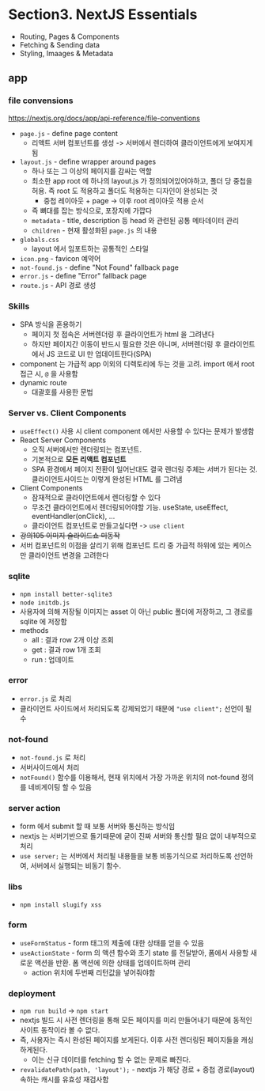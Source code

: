 # Section3. NextJS Essentials

- Routing, Pages & Components
- Fetching & Sending data
- Styling, Imaages & Metadata

## app

### file convensions

https://nextjs.org/docs/app/api-reference/file-conventions

- `page.js` - define page content
  - 리액트 서버 컴포넌트를 생성 -> 서버에서 렌더하여 클라이언트에게 보여지게 됨
- `layout.js` - define wrapper around pages
  - 하나 또는 그 이상의 페이지를 감싸는 역할
  - 최소한 app root 에 하나의 layout.js 가 정의되어있어야하고, 폴더 당 중첩을 허용. 즉 root 도 적용하고 폴더도 적용하는 디자인이 완성되는 것
    - 중첩 레이아웃 + page -> 이후 root 레이아웃 적용 순서
  - 즉 뼈대를 잡는 방식으로, 포장지에 가깝다
  - `metadata` - title, description 등 head 와 관련된 공통 메타데이터 관리
  - `children` - 현재 활성화된 `page.js` 의 내용
- `globals.css`
  - layout 에서 임포트하는 공통적인 스타일
- `icon.png` - favicon 예약어
- `not-found.js` - define "Not Found" fallback page
- `error.js` - define "Error" fallback page
- `route.js` - API 경로 생성

### Skills

- SPA 방식을 혼용하기
  - 페이지 첫 접속은 서버렌더링 후 클라이언트가 html 을 그려낸다
  - 하지만 페이지간 이동이 반드시 필요한 것은 아니며, 서버렌더링 후 클라이언트에서 JS 코드로 UI 만 업데이트한다(SPA)
- component 는 가급적 app 이외의 디렉토리에 두는 것을 고려. import 에서 root 접근 시, `@` 을 사용함
- dynamic route
  - 대괄호를 사용한 문법

### Server vs. Client Components

- `useEffect()` 사용 시 client component 에서만 사용할 수 있다는 문제가 발생함
- React Server Components
  - 오직 서버에서만 렌더링되는 컴포넌트.
  - 기본적으로 **모든 리액트 컴포넌트**
  - SPA 환경에서 페이지 전환이 일어난대도 결국 렌더링 주체는 서버가 된다는 것. 클라이언트사이드는 이렇게 완성된 HTML 를 그려냄
- Client Components
  - 잠재적으로 클라이언트에서 렌더링할 수 있다
  - 무조건 클라이언트에서 렌더링되어야할 기능. useState, useEffect, eventHandler(onClick), ...
  - 클라이언트 컴포넌트로 만들고싶다면 -> `use client`
- ~~강의105 이미지 슬라이드쇼 미동작~~
- 서버 컴포넌트의 이점을 살리기 위해 컴포넌트 트리 중 가급적 하위에 있는 케이스만 클라이언트 변경을 고려한다

### sqlite

- `npm install better-sqlite3`
- `node initdb.js`
- 사용자에 의해 저장될 이미지는 asset 이 아닌 public 폴더에 저장하고, 그 경로를 sqlite 에 저장함
- methods
  - all : 결과 row 2개 이상 조회
  - get : 결과 row 1개 조회
  - run : 업데이트

### error

- `error.js` 로 처리
- 클라이언트 사이드에서 처리되도록 강제되었기 때문에 `"use client";` 선언이 필수

### not-found

- `not-found.js` 로 처리
- 서버사이드에서 처리
- `notFound()` 함수를 이용해서, 현재 위치에서 가장 가까운 위치의 not-found 정의를 네비게이팅 할 수 있음

### server action

- form 에서 submit 할 때 보통 서버와 통신하는 방식임
- nextjs 는 서버기반으로 돌기때문에 굳이 진짜 서버와 통신할 필요 없이 내부적으로 처리
- `use server;` 는 서버에서 처리될 내용들을 보통 비동기식으로 처리하도록 선언하여, 서버에서 실행되는 비동기 함수.

### libs

- `npm install slugify xss`

### form

- `useFormStatus` - form 태그의 제출에 대한 상태를 얻을 수 있음
- `useActionState` - form 의 액션 함수와 초기 state 를 전달받아, 폼에서 사용할 새로운 액션을 반환. 폼 액션에 의한 상태를 업데이트하며 관리
  - action 위치에 두번째 리턴값을 넣어줘야함

### deployment

- `npm run build` -> `npm start`
- nextjs 빌드 시 사전 렌더링을 통해 모든 페이지를 미리 만들어내기 때문에 동적인 사이트 동작이라 볼 수 없다.
- 즉, 사용자는 즉시 완성된 페이지를 보게된다. 이후 사전 렌더링된 페이지들을 캐싱하게된다.
  - 이는 신규 데이터를 fetching 할 수 없는 문제로 빠진다.
- `revalidatePath(path, 'layout');` - nextjs 가 해당 경로 + 중첩 경로(layout) 속하는 캐시를 유효성 재검사함
